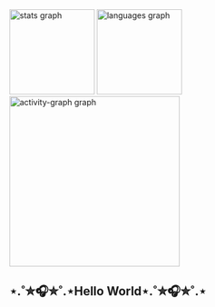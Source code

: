 <div align="left">
  <img src="https://github-readme-stats.vercel.app/api?username=balbis-l&hide_title=false&hide_rank=false&show_icons=true&include_all_commits=true&count_private=true&disable_animations=false&theme=moltack&locale=en&hide_border=false&order=1" height="150" alt="stats graph"  />
  <img src="https://github-readme-stats.vercel.app/api/top-langs?username=balbis-l&locale=en&hide_title=false&layout=compact&card_width=320&langs_count=5&theme=monokai&hide_border=false&order=2" height="150" alt="languages graph"  />
  <img src="https://github-readme-activity-graph.vercel.app/graph?username=balbis-l&radius=16&theme=monokai&area=true&order=5" height="300" alt="activity-graph graph"  />
</div>

###

<h2 align="left">⋆.˚✮🎧✮˚.⋆Hello World⋆.˚✮🎧✮˚.⋆</h2>

###
